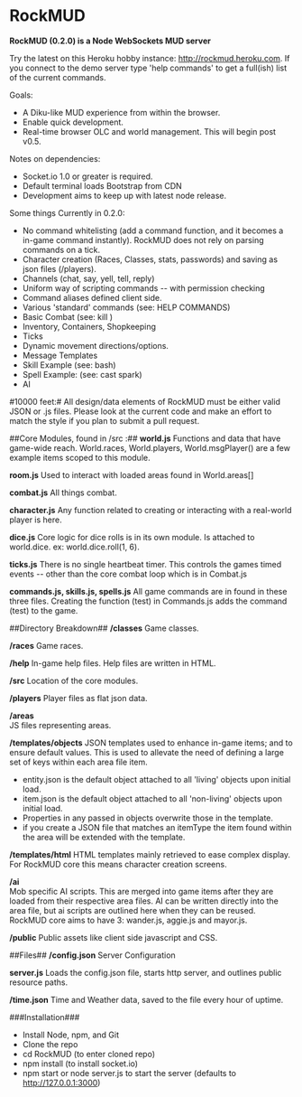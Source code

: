 RockMUD
===============================

**RockMUD (0.2.0) is a Node WebSockets MUD server**

Try the latest on this Heroku hobby instance: http://rockmud.heroku.com. If you connect to the demo server type 'help commands' to get a full(ish) list of the current commands.

Goals:
* A Diku-like MUD experience from within the browser.
* Enable quick development.
* Real-time browser OLC and world management. This will begin post v0.5.

Notes on dependencies: 
* Socket.io 1.0 or greater is required.
* Default terminal loads Bootstrap from CDN
* Development aims to keep up with latest node release.

Some things Currently in 0.2.0:
* No command whitelisting (add a command function, and it becomes a in-game command instantly). RockMUD does not rely on parsing commands on a tick.
* Character creation (Races, Classes, stats, passwords) and saving as json files (/players).
* Channels (chat, say, yell, tell, reply)
* Uniform way of scripting commands -- with permission checking
* Command aliases defined client side.
* Various 'standard' commands (see: HELP COMMANDS)
* Basic Combat (see: kill <mob name>)
* Inventory, Containers, Shopkeeping
* Ticks
* Dynamic movement directions/options.
* Message Templates
* Skill Example (see: bash)
* Spell Example: (see: cast spark)
* AI

#10000 feet:#
All design/data elements of RockMUD must be either valid JSON or .js files. Please look at the current code and make an effort to match the style if you plan to submit a pull request.

##Core Modules, found in /src :##
**world.js**
Functions and data that have game-wide reach. World.races, World.players, World.msgPlayer() are a few example items scoped to this module.

**room.js**
Used to interact with loaded areas found in World.areas[]

**combat.js**
All things combat.

**character.js**
Any function related to creating or interacting with a real-world player is here.

**dice.js**
Core logic for dice rolls is in its own module. Is attached to world.dice. ex: world.dice.roll(1, 6).

**ticks.js**
There is no single heartbeat timer. This controls the games timed events -- other than the core combat loop which is in Combat.js

**commands.js, skills.js, spells.js**
All game commands are in found in these three files. Creating the function (test) in Commands.js adds the command (test) to the game.

##Directory Breakdown##
**/classes**
Game classes.

**/races**
Game races.

**/help**
In-game help files. Help files are written in HTML.

**/src**
Location of the core modules.

**/players**
Player files as flat json data.

**/areas**  
JS files representing areas.

**/templates/objects**
JSON templates used to enhance in-game items; and to ensure default values. This is used to allevate the need of defining a large set of keys within each area file item.

* entity.json is the default object attached to all 'living' objects upon initial load.
* item.json is the default object attached to all 'non-living' objects upon initial load.
* Properties in any passed in objects overwrite those in the template.
* if you create a JSON file that matches an itemType the item found within the area will be extended with the template.

**/templates/html**
HTML templates mainly retrieved to ease complex display. For RockMUD core this means character creation screens.

**/ai**  
Mob specific AI scripts. This are merged into game items after they are loaded from their respective area files. AI can be written directly into the area file, but ai scripts are outlined here when they can be reused. RockMUD core aims to have 3: wander.js, aggie.js and mayor.js.

**/public**
Public assets like client side javascript and CSS.

##Files##
**/config.json**
Server Configuration

**server.js**
Loads the config.json file, starts http server, and outlines public resource paths.

**/time.json**
Time and Weather data, saved to the file every hour of uptime.

###Installation###
* Install Node, npm, and Git
* Clone the repo
* cd RockMUD (to enter cloned repo)
* npm install (to install socket.io)
* npm start or node server.js to start the server (defaults to http://127.0.0.1:3000)

